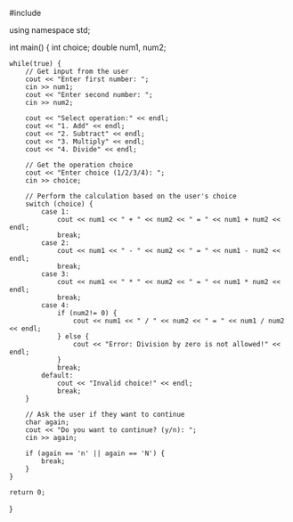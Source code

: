 #include <iostream>

using namespace std;

int main() {
    int choice;
    double num1, num2;

    while(true) {
        // Get input from the user
        cout << "Enter first number: ";
        cin >> num1;
        cout << "Enter second number: ";
        cin >> num2;

        cout << "Select operation:" << endl;
        cout << "1. Add" << endl;
        cout << "2. Subtract" << endl;
        cout << "3. Multiply" << endl;
        cout << "4. Divide" << endl;

        // Get the operation choice
        cout << "Enter choice (1/2/3/4): ";
        cin >> choice;

        // Perform the calculation based on the user's choice
        switch (choice) {
            case 1:
                cout << num1 << " + " << num2 << " = " << num1 + num2 << endl;
                break;
            case 2:
                cout << num1 << " - " << num2 << " = " << num1 - num2 << endl;
                break;
            case 3:
                cout << num1 << " * " << num2 << " = " << num1 * num2 << endl;
                break;
            case 4:
                if (num2!= 0) {
                    cout << num1 << " / " << num2 << " = " << num1 / num2 << endl;
                } else {
                    cout << "Error: Division by zero is not allowed!" << endl;
                }
                break;
            default:
                cout << "Invalid choice!" << endl;
                break;
        }

        // Ask the user if they want to continue
        char again;
        cout << "Do you want to continue? (y/n): ";
        cin >> again;

        if (again == 'n' || again == 'N') {
            break;
        }
    }

    return 0;
}
